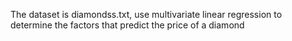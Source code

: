 The dataset is diamondss.txt, use multivariate linear regression to determine the factors that predict the price of a
diamond
